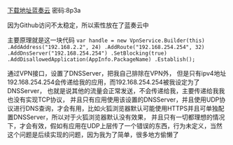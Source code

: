 
[下载地址蓝奏云](https://wws.lanzous.com/b0261orde) 密码:8p3a

因为Github访问不太稳定，所以索性放在了蓝奏云中

主要原理就是这一块代码
`
var handle = new VpnService.Builder(this)
                .AddAddress("192.168.2.2", 24)
                .AddRoute("192.168.254.254", 32)
                .AddDnsServer("192.168.254.254")
                .SetBlocking(true)
                .AddDisallowedApplication(AppInfo.PackageName)
                .Establish();
`

通过VPN接口，设置了DNSServer，把我自己排除在VPN外，
但是只有ipv4地址192.168.254.254会传递给我的应用，而192.168.254.254被我设定为了DNSServer，
也就是说其他的流量会正常发送，不会传递给我，主要传递给我我也没有实现TCP协议，
并且只有应用使用该设置的DNSServer，并且使用UDP协议进行DNS查询，才会有用，比如火狐浏览器默认可能使用HTTPS并且可单独配置DNSServer，所以对于火狐浏览器默认没有效果，
并且只有一切都理想的情况下，才会有效，假如有应用在UDP上层传了一个错误的东西，行为未定义，当然这个问题是后续实现的问题，因为我为了简单，很多地方偷懒了

